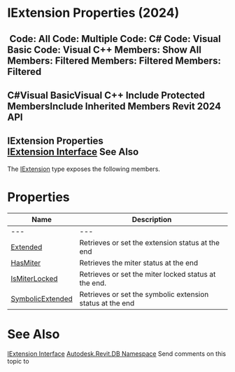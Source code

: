 # IExtension Properties (2024)

﻿
 Code: All Code: Multiple Code: C# Code: Visual Basic Code: Visual C++  Members: Show All Members: Filtered Members: Filtered Members: Filtered   
---  
C#Visual BasicVisual C++
Include Protected MembersInclude Inherited Members
Revit 2024 API  
---  
IExtension Properties  
[IExtension Interface](02355f63-69e9-ae86-31bf-c42c18beef46.md "IExtension Interface") See Also  
---  
The [IExtension](02355f63-69e9-ae86-31bf-c42c18beef46.md "IExtension Interface") type exposes the following members.
# Properties
| Name | Description |
| --- | --- |
| --- | --- | --- |
| [Extended](ddce285f-933b-a528-e738-ca9afed1693d.md "Extended Property") | Retrieves or set the extension status at the end |
| [HasMiter](774668d8-eefd-f814-90b0-39dc11aae947.md "HasMiter Property") | Retrieves the miter status at the end |
| [IsMiterLocked](872443b5-e558-a97b-8893-605155754c3f.md "IsMiterLocked Property") | Retrieves or set the miter locked status at the end. |
| [SymbolicExtended](2149782e-00a8-09d1-ea09-8a2575639d2e.md "SymbolicExtended Property") | Retrieves or set the symbolic extension status at the end |

# See Also
[IExtension Interface](02355f63-69e9-ae86-31bf-c42c18beef46.md "IExtension Interface")
[Autodesk.Revit.DB Namespace](87546ba7-461b-c646-cbb1-2cb8f5bff8b2.md "Autodesk.Revit.DB Namespace")
Send comments on this topic to 